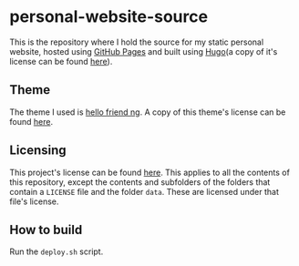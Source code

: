 <!--
 Copyright (C) 2019 Cezar Mathe <cezarmathe @ gmail.com> [https://cezarmathe.com]
 
 This file is part of personal-website.
 
 personal-website is free software: you can redistribute it and/or modify
 it under the terms of the GNU General Public License as published by
 the Free Software Foundation, either version 3 of the License, or
 (at your option) any later version.
 
 personal-website is distributed in the hope that it will be useful,
 but WITHOUT ANY WARRANTY; without even the implied warranty of
 MERCHANTABILITY or FITNESS FOR A PARTICULAR PURPOSE.  See the
 GNU General Public License for more details.
 
 You should have received a copy of the GNU General Public License
 along with personal-website.  If not, see <http://www.gnu.org/licenses/>.
-->

# personal-website-source

This is the repository where I hold the source for my static personal website, hosted using [GitHub Pages](https://pages.github.com) and built using [Hugo](https://gohugo.io)(a copy of it's license can be found [here](https://github.com/gohugoio/hugo/blob/master/LICENSE)).

## Theme

The theme I used is [hello friend ng](https://themes.gohugo.io/hugo-theme-hello-friend-ng/). A copy of this theme's license can be found [here](https://github.com/rhazdon/hugo-theme-hello-friend-ng/blob/master/LICENSE.md).

## Licensing

This project's license can be found [here](https://github.com/cezarmathe/personal-website/blob/master/LICENSE). This applies to all the contents of this repository, except the contents and subfolders of the folders that contain a `LICENSE` file and the folder `data`. These are licensed under that file's license.

## How to build

Run the `deploy.sh` script.
